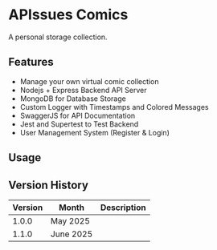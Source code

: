# APIssues Comics

A personal storage collection.

## Features

- Manage your own virtual comic collection
- Nodejs + Express Backend API Server
- MongoDB for Database Storage
- Custom Logger with Timestamps and Colored Messages
- SwaggerJS for API Documentation
- Jest and Supertest to Test Backend
- User Management System (Register & Login)

## Usage

## Version History
| Version        | Month       | Description  |
| -------------  | ----------- | -----------  |
| 1.0.0          | May 2025    |              |
| 1.1.0          | June 2025   |              | 
